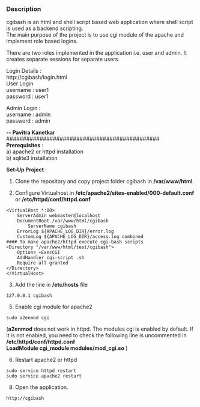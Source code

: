 ### Description ###
cgibash is an html and shell script based web application where shell script is used as a backend scripting.   
The main purpose of the project is to use cgi module of the apache and implement role based logins.   
   
There are two roles implemented in the application i.e. user and admin. It creates separate sessions for separate users.   
   
Login Details :   
http://cgibash/login.html   
User Login   
username : user1   
password : user1   
   
Admin Login :   
username : admin   
password : admin   
   
**-- Pavitra Kanetkar**   
##############################################   
**Prerequisites** :  
a) apache2 or httpd installation   
b) sqlite3 installation   

**Set-Up Project** :   
1. Clone the repository and copy project folder cgibash in **/var/www/html**.

2. Configure Virtualhost in **/etc/apache2/sites-enabled/000-default.conf** or **/etc/httpd/conf/httpd.conf**
```
<VirtualHost *:80>
	ServerAdmin webmaster@localhost
	DocumentRoot /var/www/html/cgibash
        ServerName cgibash
	ErrorLog ${APACHE_LOG_DIR}/error.log
	CustomLog ${APACHE_LOG_DIR}/access.log combined
#### To make apache2/httpd execute cgi-bash scripts
<Directory "/var/www/html/test/cgibash">
    Options +ExecCGI
    AddHandler cgi-script .sh
    Require all granted
</Directory>
</VirtualHost>
```

3. Add the line in **/etc/hosts** file
```
127.0.0.1 cgibash
```

5. Enable cgi module for apache2
```
sudo a2enmod cgi
```
(**a2enmod** does not work in httpd. The modules cgi is enabled by default. If it is not enabled, you need to check the following line is uncommented in **/etc/httpd/conf/httpd.conf**   
**LoadModule cgi_module modules/mod_cgi.so** )

6. Restart apache2 or httpd
```
sudo service httpd restart
sudo service apache2 restart
```

8. Open the application.
```
http://cgibash
```
